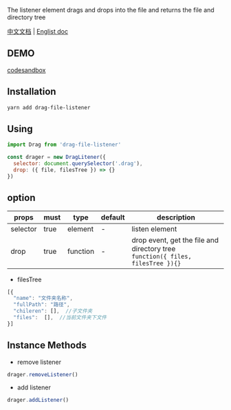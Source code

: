 The listener element drags and drops into the file and returns the file and directory tree

[中文文档](https://github.com/JakeLaoyu/drag-file-listener/blob/master/README.zh-CN.md) | [Englist doc](https://github.com/JakeLaoyu/drag-file-listener/blob/master/README.md)

## DEMO

[codesandbox](https://codesandbox.io/s/drag-file-listener-demo-vlu55)

## Installation

```sh
yarn add drag-file-listener
```

## Using

```js
import Drag from 'drag-file-listener'

const drager = new DragLitener({
  selector: document.querySelector('.drag'),
  drop: ({ file, filesTree }) => {}
})
```

## option

| props    | must | type     | default | description                                                                    |
| -------- | ---- | -------- | ------- | ------------------------------------------------------------------------------ |
| selector | true | element  | -       | listen element                                                                 |
| drop     | true | function | -       | drop event, get the file and directory tree <br/> `function({ files, filesTree }){}` |

* filesTree

```js
[{
  "name": "文件夹名称",
  "fullPath": "路径",
  "chileren": [],  //子文件夹
  "files":  [],  //当前文件夹下文件
}]
```

## Instance Methods

* remove listener

```js
drager.removeListener()
```

* add listener

```js
drager.addListener()
```